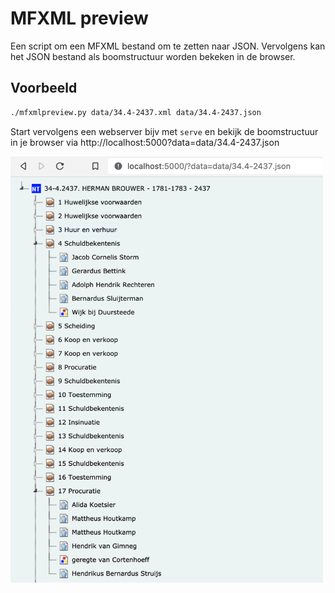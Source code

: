 # MFXML preview
Een script om een MFXML bestand om te zetten naar JSON.
Vervolgens kan het JSON bestand als boomstructuur worden bekeken in de browser.

## Voorbeeld
```bash
./mfxmlpreview.py data/34.4-2437.xml data/34.4-2437.json
```

Start vervolgens een webserver bijv met `serve` en bekijk de boomstructuur in je browser via http://localhost:5000?data=data/34.4-2437.json

<img width="500" src="img/screenshot.png">
